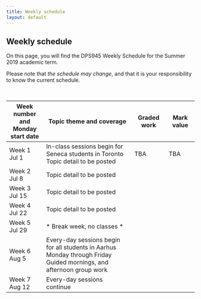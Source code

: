 ```yaml
---
title: Weekly schedule
layout: default
---
```


## Weekly schedule

On this page, you will find the DPS945 Weekly Schedule for the Summer 2019 academic term.

Please note that *the schedule may change*, and that it is your responsibility to know the current schedule.

<br>

Week number<br>and Monday<br>start date | Topic theme and coverage | Graded work | Mark value
--- | --- | --- | ---
Week 1<br>Jul 1 | In-class sessions begin for Seneca students in Toronto<br>Topic detail to be posted | TBA | TBA
Week 2<br>Jul 8 | Topic detail to be posted | |
Week 3<br>Jul 15 | Topic detail to be posted | | 
Week 4<br>Jul 22 | Topic detail to be posted | |
Week 5<br>Jul 29 | * Break week, no classes * | |
Week 6<br>Aug 5 | Every-day sessions begin for all students in Aarhus<br>Monday through Friday<br>Guided mornings, and afternoon group work | |
Week 7<br>Aug 12 | Every-day sessions continue | |

<br>
